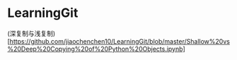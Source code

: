 # LearningGit
(深复制与浅复制)[https://github.com/jiaochenchen10/LearningGit/blob/master/Shallow%20vs%20Deep%20Copying%20of%20Python%20Objects.ipynb]
